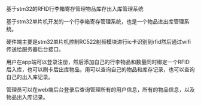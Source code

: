 基于stm32的RFID行李箱寄存管理物品库存出入库管理系统

基于stm32单片机开发的一个行李箱寄存管理系统，也是一个物品进出库管理系统。

硬件端主要是stm32单片机控制RC522射频模块进行ic卡识别到rfid然后通过wifi传送给服务器后台接口。

用户在app端可以登录注册，然后添加自己的行李物品和数量同时绑定一个RFID后入库，也可以刷卡后出库物品，用可以查询自己的物品和库存记录，也可以查询自己的出入库记录。

管理员可以在web端后台登录后查询管理所有的用户信息，所有的物品信息，以及物品出入库记录。
